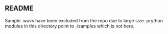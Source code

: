 ## README ##

Sample .wavs have been excluded from the repo due to large size. prython modules in this directory point to ./samples which is not here.